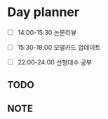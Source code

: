 # Day planner
- [ ] 14:00-15:30 논문리뷰
- [ ] 15:30-18:00 모델카드 업데이트
- [ ] 22:00-24:00 선형대수 공부



## TODO 


## NOTE
